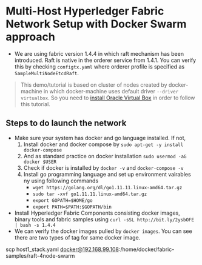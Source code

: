 # Multi-Host Hyperledger Fabric Network Setup with Docker Swarm approach

- We are using fabric version 1.4.4 in which raft mechanism has been introduced. Raft is native in the orderer service from 1.4.1. You can verify this by checking `configtx.yaml` where orderer profile is specified as `SampleMultiNodeEtcdRaft`.

> This demo/tutorial is based on cluster of nodes created by docker-machine in which docker-machine uses default driver `--driver virtualbox`. So you need to [install Oracle Virtual Box](https://www.virtualbox.org/wiki/Linux_Downloads) in order to follow this tutorial.

## Steps to do launch the network

- Make sure your system has docker and go language installed. If not,
  1. Install docker and docker compose by `sudo apt-get -y install docker-compose`
  2. And as standard practice on docker installation `sudo usermod -aG docker $USER`
  3. Check if docker is installed by `docker -v` and `docker-compose -v`
  4. Install go programming language and set up environment vairables ny using following commands
     - `wget https://golang.org/dl/go1.11.11.linux-amd64.tar.gz`
     - `sudo tar -xvf go1.11.11.linux-amd64.tar.gz`
     - `export GOPATH=$HOME/go`
     - `export PATH=$PATH:$GOPATH/bin`
- Install Hyperledger Fabric Components consisting docker images, binary tools and fabric samples using `curl -sSL http://bit.ly/2ysbOFE | bash -s 1.4.4`
- We can verify the docker images pulled by `docker images`. You can see there are two types of tag for same docker image.

scp host1_stack.yaml docker@192.168.99.108:/home/docker/fabric-samples/raft-4node-swarm
